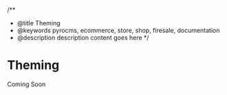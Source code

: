 /**
 * @title Theming
 * @keywords pyrocms, ecommerce, store, shop, firesale, documentation
 * @description description content goes here
 */
# Theming

Coming Soon